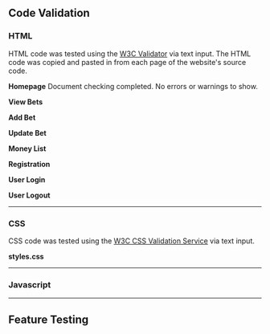 ## Code Validation

### HTML
HTML code was tested using the [W3C Validator](https://validator.w3.org/) via text input.  The HTML code was copied and pasted in from each page of the website's source code.

**Homepage**
Document checking completed. No errors or warnings to show.

**View Bets**

**Add Bet**

**Update Bet**

**Money List**

**Registration**

**User Login**

**User Logout**
_____

### CSS

CSS code was tested using the [W3C CSS Validation Service](https://jigsaw.w3.org/css-validator/) via text input. 

**styles.css**
_____

### Javascript


_____
## Feature Testing